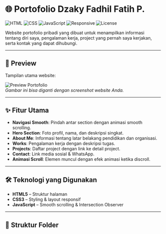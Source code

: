 # 🌐 Portofolio Dzaky Fadhil Fatih P.

![HTML](https://img.shields.io/badge/HTML-5-orange?logo=html5)
![CSS](https://img.shields.io/badge/CSS-3-blue?logo=css3)
![JavaScript](https://img.shields.io/badge/JavaScript-ES6-yellow?logo=javascript)
![Responsive](https://img.shields.io/badge/Responsive-Yes-brightgreen)
![License](https://img.shields.io/badge/License-MIT-lightgrey)

Website portofolio pribadi yang dibuat untuk menampilkan informasi tentang diri saya, pengalaman kerja, project yang pernah saya kerjakan, serta kontak yang dapat dihubungi.

---

## 📸 Preview  
Tampilan utama website:  

![Preview Portofolio](asset/preview.png)  
*Gambar ini bisa diganti dengan screenshot website Anda.*

---

## ✨ Fitur Utama
- **Navigasi Smooth**: Pindah antar section dengan animasi smooth scrolling.
- **Hero Section**: Foto profil, nama, dan deskripsi singkat.
- **About Me**: Informasi tentang latar belakang pendidikan dan organisasi.
- **Works**: Pengalaman kerja dengan deskripsi tugas.
- **Projects**: Daftar project dengan link ke detail project.
- **Contact**: Link media sosial & WhatsApp.
- **Animasi Scroll**: Elemen muncul dengan efek animasi ketika discroll.

---

## 🛠️ Teknologi yang Digunakan
- **HTML5** – Struktur halaman
- **CSS3** – Styling & layout responsif
- **JavaScript** – Smooth scrolling & Intersection Observer

---

## 📂 Struktur Folder
